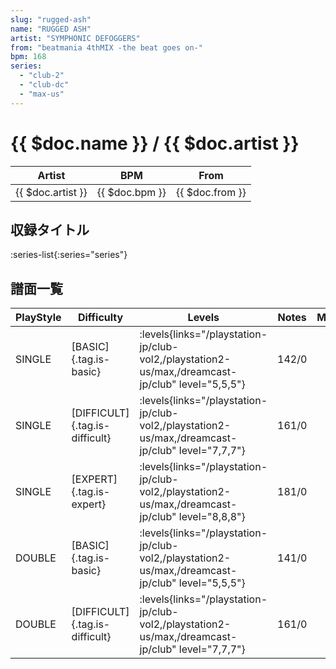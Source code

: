 ```yaml
---
slug: "rugged-ash"
name: "RUGGED ASH"
artist: "SYMPHONIC DEFOGGERS"
from: "beatmania 4thMIX -the beat goes on-"
bpm: 168
series:
  - "club-2"
  - "club-dc"
  - "max-us"
---
```


# {{ $doc.name }} / {{ $doc.artist }}

|Artist|BPM|From|
|------|---|----|
|{{ $doc.artist }}|{{ $doc.bpm }}|{{ $doc.from }}|

## 収録タイトル

:series-list{:series="series"}

## 譜面一覧

|PlayStyle|Difficulty|Levels|Notes|Movie|
|---------|----------|------|-----|-----|
|SINGLE|[BASIC]{.tag.is-basic}| :levels{links="/playstation-jp/club-vol2,/playstation2-us/max,/dreamcast-jp/club" level="5,5,5"}|142/0||
|SINGLE|[DIFFICULT]{.tag.is-difficult}| :levels{links="/playstation-jp/club-vol2,/playstation2-us/max,/dreamcast-jp/club" level="7,7,7"}|161/0||
|SINGLE|[EXPERT]{.tag.is-expert}| :levels{links="/playstation-jp/club-vol2,/playstation2-us/max,/dreamcast-jp/club" level="8,8,8"}|181/0||
|DOUBLE|[BASIC]{.tag.is-basic}| :levels{links="/playstation-jp/club-vol2,/playstation2-us/max,/dreamcast-jp/club" level="5,5,5"}|141/0||
|DOUBLE|[DIFFICULT]{.tag.is-difficult}| :levels{links="/playstation-jp/club-vol2,/playstation2-us/max,/dreamcast-jp/club" level="7,7,7"}|161/0||

